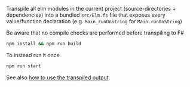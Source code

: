 Transpile all elm modules in the current project
(source-directories + dependencies)
into a bundled `src/Elm.fs` file that exposes every value/function declaration
(e.g. `Main_runOnString` for `Main.runOnString`)

Be aware that no compile checks are performed before transpiling to F#


```bash
npm install && npm run build
```

To instead run it once

```bash
npm run start
```

See also [how to use the transpiled output](https://github.com/lue-bird/elm-syntax-to-fsharp/tree/main#how-do-i-use-the-transpiled-output).
